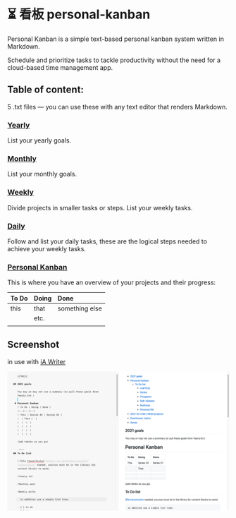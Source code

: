 # :hourglass_flowing_sand: 看板 personal-kanban
Personal Kanban is a simple text-based personal kanban system written in Markdown.

Schedule and prioritize tasks to tackle productivity without the need for a cloud-based time management app.

## Table of content:

5 .txt files — you can use these with any text editor that renders Markdown.

### [Yearly](https://github.com/YJPL/personal-kanban/blob/master/Yearly.txt)
List your yearly goals.

### [Monthly](https://github.com/YJPL/personal-kanban/blob/master/Monthly.edit)
List your monthly goals.

### [Weekly](https://github.com/YJPL/personal-kanban/blob/master/Weekly.write)
Divide projects in smaller tasks or steps. List your weekly tasks.

### [Daily](https://github.com/YJPL/personal-kanban/blob/master/Daily.note)
Follow and list your daily tasks, these are the logical steps needed to achieve your weekly tasks.

### [Personal Kanban](https://github.com/YJPL/personal-kanban/blob/master/Personal%20Kanban.note)
This is where you have an overview of your projects and their progress: 

| To Do | Doing | Done |
|:--|:--|:--|
| this | that | something else |
|  | etc. |  |
|  |  |  |

## Screenshot 
in use with [iA Writer](https://ia.net/writer)

![Personal Kanban screenshot](https://raw.githubusercontent.com/YJPL/personal-kanban/master/Personal-Kanban-screenshot.png)

